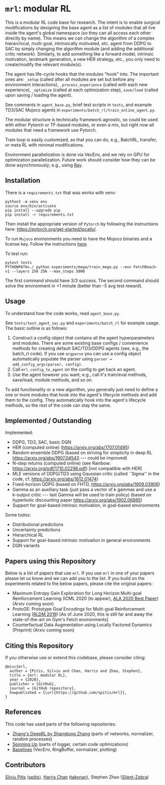 # `mrl`: modular RL

This is a modular RL code base for research. The intent is to enable surgical modifications by designing the base agent as a list of modules that all live inside the agent's global namespace (so they can all access each other directly by name). This means we can change the algorithm of a complex hierarchical, multi-goal, intrinsically motivated, etc. agent from DDPG to SAC by simply changing the algorithm module (and adding the additional critic network). Similarly, to add something like a forward model, intrinsic motivation, landmark generation, a new HER strategy, etc., you only need to create/modify the relevant module(s). 

The agent has life-cycle hooks that the modules "hook" into. The important ones are: `_setup` (called after all modules are set but before any environment interactions), `_process_experience` (called with each new experience), `_optimize` (called at each optimization step), `save/load` (called upon saving / loading the agent). 

See comments in `agent_base.py`, brief test scripts in `tests`, and example TD3/SAC Mujoco agents in `experiments/batch_rl/train_online_agent.py`. 

The modular structure is technically framework agnostic, so could be used with either Pytorch or TF-based modules, or even a mix, but right now all modules that need a framework use Pytorch. 

Train loop is easily customized, so that you can do, e.g., BatchRL, transfer, or meta RL with minimal modifications. 

Environment parallelization is done via VecEnv, and we rely on GPU for optimization parallelization. Future work should consider how they can be done asynchronously; e.g., using [Ray](https://ray.readthedocs.io/en/latest/). 

## Installation

There is a `requirements.txt` that was works with venv:

```
python3 -m venv env
source env/bin/activate
pip install --upgrade pip
pip install -r requirements.txt
```

Then install the appropriate version of `Pytorch` by following the instructions here: https://pytorch.org/get-started/locally/.

To run `Mujoco` environments you need to have the Mujoco binaries and a license key. Follow the instructions [here](https://github.com/openai/mujoco-py#obtaining-the-binaries-and-license-key).

To test run:

```
pytest tests
PYTHONPATH=./ python experiments/mega/train_mega.py --env FetchReach-v1 --layers 256 256 --max_steps 5000
```

The first command should have 3/3 success.
The second command should solve the environment in <1 minute (better than -5 avg test reward). 

## Usage

To understand how the code works, read `agent_base.py`. 

See `tests/test_agent_sac.py` and `experiments/batch_rl` for example usage. The basic outline is as follows:

1. Construct a config object that contains all the agent hyperparameters and modules. There are some existing base configs / convenience methods for creating default SAC/TD3/DDPG agents (see, e.g., the batch_rl code). If you use `argparse` you can use a config object automatically populate the parser using `parser = add_config_args(parser, config)`. 
2. Call `mrl.config_to_agent` on the config to get back an agent. 
3. Use the agent however you want; e.g., call it's train/eval methods, save/load, module methods, and so on. 

To add functionality or a new algorithm, you generally just need to define a one or more modules that hook into the agent's lifecycle methods and add them to the config. They automatically hook into the agent's lifecycle methods, so the rest of the code can stay the same. 

## Implemented / Outstanding

Implemented:
- DDPG, TD3, SAC, basic DQN
- HER (computed online) (https://arxiv.org/abs/1707.01495)
- Random ensemble DDPG (based on striving for simplicity in deep RL https://arxiv.org/abs/1907.04543 --- could be improved)
- N-step returns (computed online) (see Rainbow: https://arxiv.org/pdf/1710.02298.pdf) [not compatible with HER]
- MLE versions of DDPG/TD3 using Gaussian critic (called ``Sigma'' in the code, cf. https://arxiv.org/abs/1612.01474)
- Fixed-horizon DDPG (based on FHTD, https://arxiv.org/abs/1909.03906)
- Gamma as an auxiliary task (just pass a vector of k gammas and use a k-output critic --- last Gamma will be used to train policy) (based on hyperbolic discounting paper https://arxiv.org/abs/1902.06865)
- Support for goal-based intrinsic motivation, in goal-based environments 

Some todos:
- Distributional predictions
- Uncertainty predictions
- Hierarchical RL
- Support for goal-based intrinsic motivation in general environments
- DQN variants

## Papers using this Repository

Below is a list of papers that use `mrl`. If you use `mrl` in one of your papers please let us know and we can add you to the list. If you build on the experiments related to the below papers, please cite the original papers:

- Maximum Entropy Gain Exploration for Long Horizon Multi-goal Reinforcement Learning (ICML 2020 (to appear), [ALA 2020 Best Paper](https://ala2020.vub.ac.be/papers/ALA2020_paper_25.pdf)) (Arxiv coming soon)
- ProtoGE: Prototype Goal Encodings for Multi-goal Reinforcement Learning ([RLDM 2019](https://takonan.github.io/docs/2019_protoge_rldm.pdf)) [As of June 2020, this is still far and away the state-of-the-art on Gym's Fetch environments]
- Counterfactual Data Augmentation using Locally Factored Dynamics (Preprint) (Arxiv coming soon)


## Citing this Repository

If you otherwise use or extend this codebase, please consider citing:

```
@misc{mrl,
  author = {Pitis, Silviu and Chan, Harris and Zhao, Stephen},
  title = {mrl: modular RL},
  year = {2020},
  publisher = {GitHub},
  journal = {GitHub repository},
  howpublished = {\url{https://github.com/spitis/mrl}},
}
```

## References

This code has used parts of the following repositories:

- [Zhang's DeepRL by Shangtong Zhang](https://github.com/ShangtongZhang/DeepRL) (parts of networks, normalizer, random processes)
- [Spinning Up](https://spinningup.openai.com/en/latest/index.html) (parts of logger, certain code optimizations)
- [Baselines](https://github.com/openai/baselines) (VecEnv, RingBuffer, normalizer, plotting)

## Contributors

[Silviu Pitis](https://silviupitis.com) ([spitis](https://github.com/spitis)), [Harris Chan](https://takonan.github.io/) ([takonan](https://github.com/Takonan)), Stephen Zhao ([Silent-Zebra](https://github.com/Silent-Zebra))